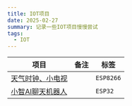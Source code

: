 ```yaml
---
title: IOT项目
date: 2025-02-27
summary: 记录一些IOT项目慢慢尝试
tags:
  - IOT
---
```


| 项目                                               | 备注  | 标签        |
| ------------------------------------------------ | --- | --------- |
| [天气时钟、小电视](https://oshwhub.com/q21182889/sd2)    |     | `ESP8266` |
| [小智AI聊天机器人](https://github.com/78/xiaozhi-esp32) |     | `ESP32`   |
